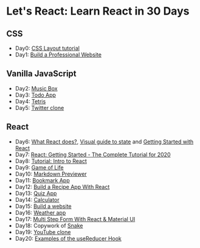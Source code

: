 # Let's React: Learn React in 30 Days

## CSS

* Day0: [CSS Layout tutorial](https://daveceddia.com/implement-a-design-with-css/)
* Day1: [Build a Professional Website](https://www.youtube.com/watch?v=5bMdjkfvONE)

## Vanilla JavaScript

* Day2: [Music Box](https://www.youtube.com/watch?v=2VJlzeEVL8A)
* Day3: [Todo App](https://www.youtube.com/watch?v=Ttf3CEsEwMQ)
* Day4: [Tetris](https://www.youtube.com/watch?v=HEsAr2Yt2do)
* Day5: [Twitter clone](https://www.youtube.com/watch?v=JnEH9tYLxLk)

## React

* Day6: [What React does?](https://daveceddia.com/what-react-does/), [Visual guide to state](https://daveceddia.com/visual-guide-to-state-in-react/) and [Getting Started with React](https://www.taniarascia.com/getting-started-with-react/)
* Day7: [React: Getting Started - The Complete Tutorial for 2020](https://daveceddia.com/react-getting-started-tutorial/)
* Day8: [Tutorial: Intro to React](https://reactjs.org/tutorial/tutorial.html)
* Day9: [Game of Life](https://www.freecodecamp.org/news/create-gameoflife-with-react-in-one-hour-8e686a410174/)
* Day10: [Markdown Previewer](https://www.freecodecamp.org/news/how-to-build-a-markdown-previewer-with-react-js/)
* Day11: [Bookmark App](https://www.youtube.com/watch?v=Ev9YLaLvAJM)
* Day12: [Build a Recipe App With React](https://www.youtube.com/watch?v=U9T6YkEDkMo)
* Day13: [Quiz App](https://www.youtube.com/watch?v=aq-fCtg_gG4)
* Day14: [Calculator](https://www.youtube.com/watch?v=KzYUuTiHdiY)
* Day15: [Build a website](https://www.youtube.com/watch?v=tOK9l5uP06U)
* Day16: [Weather app](https://www.youtube.com/watch?v=IxuqmfO6p28)
* Day17: [Multi Step Form With React & Material UI](https://www.youtube.com/watch?v=zT62eVxShsY)
* Day18: Copywork of [Snake](https://github.com/taming-the-state-in-react/react-snake)
* Day19: [YouTube clone](https://www.youtube.com/watch?v=VPVzx1ZOVuw)
* Day20: [Examples of the useReducer Hook](https://daveceddia.com/usereducer-hook-examples/)
